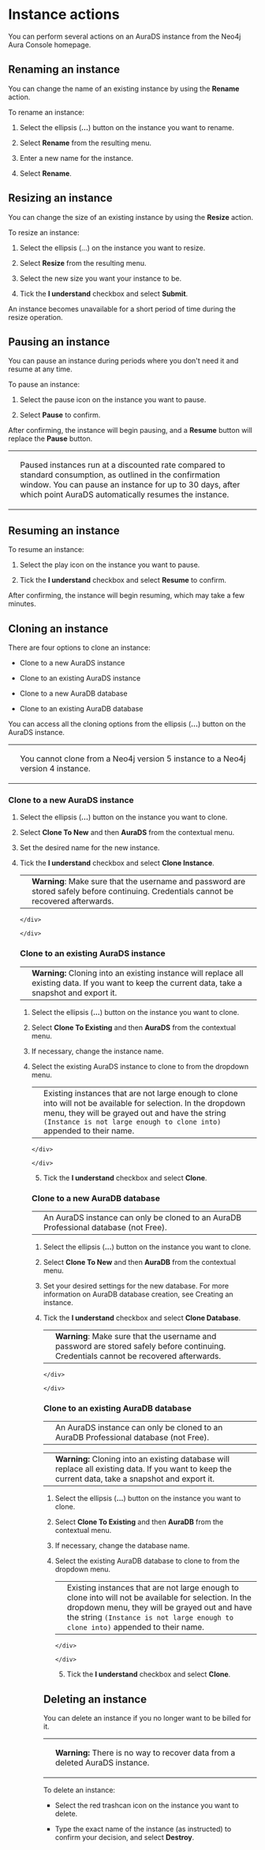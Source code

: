 <div>

<div>

# Instance actions

</div>

<div>

<div>

<div>

You can perform several actions on an AuraDS instance from the Neo4j
Aura Console homepage.

</div>

</div>

</div>

<div>

## Renaming an instance

<div>

<div>

You can change the name of an existing instance by using the **Rename**
action.

</div>

<div>

To rename an instance:

</div>

<div>

1.  Select the ellipsis (**...​**) button on the instance you want to
    rename.

2.  Select **Rename** from the resulting menu.

3.  Enter a new name for the instance.

4.  Select **Rename**.

</div>

</div>

</div>

<div>

## Resizing an instance

<div>

<div>

You can change the size of an existing instance by using the **Resize**
action.

</div>

<div>

To resize an instance:

</div>

<div>

1.  Select the ellipsis (...​) on the instance you want to resize.

2.  Select **Resize** from the resulting menu.

3.  Select the new size you want your instance to be.

4.  Tick the **I understand** checkbox and select **Submit**.

</div>

<div>

An instance becomes unavailable for a short period of time during the
resize operation.

</div>

</div>

</div>

<div>

## Pausing an instance

<div>

<div>

You can pause an instance during periods where you don't need it and
resume at any time.

</div>

<div>

To pause an instance:

</div>

<div>

1.  Select the pause icon on the instance you want to pause.

2.  Select **Pause** to confirm.

</div>

<div>

After confirming, the instance will begin pausing, and a **Resume**
button will replace the **Pause** button.

</div>

<div>

<div>

<table>
<tbody><tr>
<td>
<i></i>
</td>
<td>
<div>
<p>Paused instances run at a discounted rate compared to standard consumption, as outlined in the confirmation window.
You can pause an instance for up to 30 days, after which point AuraDS automatically resumes the instance.</p>
</div>
</td>
</tr>
</tbody></table>

</div>

</div>

</div>

</div>

<div>

## Resuming an instance

<div>

<div>

To resume an instance:

</div>

<div>

1.  Select the play icon on the instance you want to pause.

2.  Tick the **I understand** checkbox and select **Resume** to confirm.

</div>

<div>

After confirming, the instance will begin resuming, which may take a few
minutes.

</div>

</div>

</div>

<div>

## Cloning an instance

<div>

<div>

There are four options to clone an instance:

</div>

<div>

-   Clone to a new AuraDS instance

-   Clone to an existing AuraDS instance

-   Clone to a new AuraDB database

-   Clone to an existing AuraDB database

</div>

<div>

You can access all the cloning options from the ellipsis (**...​**)
button on the AuraDS instance.

</div>

<div>

<div>

<table>
<tbody><tr>
<td>
<i></i>
</td>
<td>
<div>
<p>You cannot clone from a Neo4j version 5 instance to a Neo4j version 4 instance.</p>
</div>
</td>
</tr>
</tbody></table>

</div>

</div>

<div>

### Clone to a new AuraDS instance

<div>

1.  Select the ellipsis (**...​**) button on the instance you want to
    clone.

2.  Select **Clone To New** and then **AuraDS** from the contextual
    menu.

3.  Set the desired name for the new instance.

4.  Tick the **I understand** checkbox and select **Clone Instance**.

    <div>

    <div>

    <table>
<tbody><tr>
<td>
<i></i>
</td>
<td>
<strong>Warning</strong>: Make sure that the username and password are stored safely before continuing. Credentials cannot be recovered afterwards.
</td>
</tr>
</tbody></table>

    </div>

    </div>

</div>

</div>

<div>

### Clone to an existing AuraDS instance

<div>

<div>

<table>
<tbody><tr>
<td>
<i></i>
</td>
<td>
<strong>Warning:</strong> Cloning into an existing instance will replace all existing data. If you want to keep the current data, take a snapshot and export it.
</td>
</tr>
</tbody></table>

</div>

</div>

<div>

1.  Select the ellipsis (**...​**) button on the instance you want to
    clone.

2.  Select **Clone To Existing** and then **AuraDS** from the contextual
    menu.

3.  If necessary, change the instance name.

4.  Select the existing AuraDS instance to clone to from the dropdown
    menu.

    <div>

    <div>

    <table>
<tbody><tr>
<td>
<i></i>
</td>
<td>
Existing instances that are not large enough to clone into will not be available for selection. In the dropdown menu, they will be grayed out and have the string <code>(Instance is not large enough to clone into)</code> appended to their name.
</td>
</tr>
</tbody></table>

    </div>

    </div>

5.  Tick the **I understand** checkbox and select **Clone**.

</div>

</div>

<div>

### Clone to a new AuraDB database

<div>

<div>

<table>
<tbody><tr>
<td>
<i></i>
</td>
<td>
An AuraDS instance can only be cloned to an AuraDB Professional database (not Free).
</td>
</tr>
</tbody></table>

</div>

</div>

<div>

1.  Select the ellipsis (**...​**) button on the instance you want to
    clone.

2.  Select **Clone To New** and then **AuraDB** from the contextual
    menu.

3.  Set your desired settings for the new database. For more information
    on AuraDB database creation, see Creating an instance.

4.  Tick the **I understand** checkbox and select **Clone Database**.

    <div>

    <div>

    <table>
<tbody><tr>
<td>
<i></i>
</td>
<td>
<strong>Warning</strong>: Make sure that the username and password are stored safely before continuing. Credentials cannot be recovered afterwards.
</td>
</tr>
</tbody></table>

    </div>

    </div>

</div>

</div>

<div>

### Clone to an existing AuraDB database

<div>

<div>

<table>
<tbody><tr>
<td>
<i></i>
</td>
<td>
An AuraDS instance can only be cloned to an AuraDB Professional database (not Free).
</td>
</tr>
</tbody></table>

</div>

</div>

<div>

<div>

<table>
<tbody><tr>
<td>
<i></i>
</td>
<td>
<strong>Warning:</strong> Cloning into an existing database will replace all existing data. If you want to keep the current data, take a snapshot and export it.
</td>
</tr>
</tbody></table>

</div>

</div>

<div>

1.  Select the ellipsis (**...​**) button on the instance you want to
    clone.

2.  Select **Clone To Existing** and then **AuraDB** from the contextual
    menu.

3.  If necessary, change the database name.

4.  Select the existing AuraDB database to clone to from the dropdown
    menu.

    <div>

    <div>

    <table>
<tbody><tr>
<td>
<i></i>
</td>
<td>
Existing instances that are not large enough to clone into will not be available for selection. In the dropdown menu, they will be grayed out and have the string <code>(Instance is not large enough to clone into)</code> appended to their name.
</td>
</tr>
</tbody></table>

    </div>

    </div>

5.  Tick the **I understand** checkbox and select **Clone**.

</div>

</div>

</div>

</div>

<div>

## Deleting an instance

<div>

<div>

You can delete an instance if you no longer want to be billed for it.

</div>

<div>

<div>

<table>
<tbody><tr>
<td>
<i></i>
</td>
<td>
<div>
<p><strong>Warning:</strong> There is no way to recover data from a deleted AuraDS instance.</p>
</div>
</td>
</tr>
</tbody></table>

</div>

</div>

<div>

To delete an instance:

</div>

<div>

-   Select the red trashcan icon on the instance you want to delete.

-   Type the exact name of the instance (as instructed) to confirm your
    decision, and select **Destroy**.

</div>

</div>

</div>

</div>
